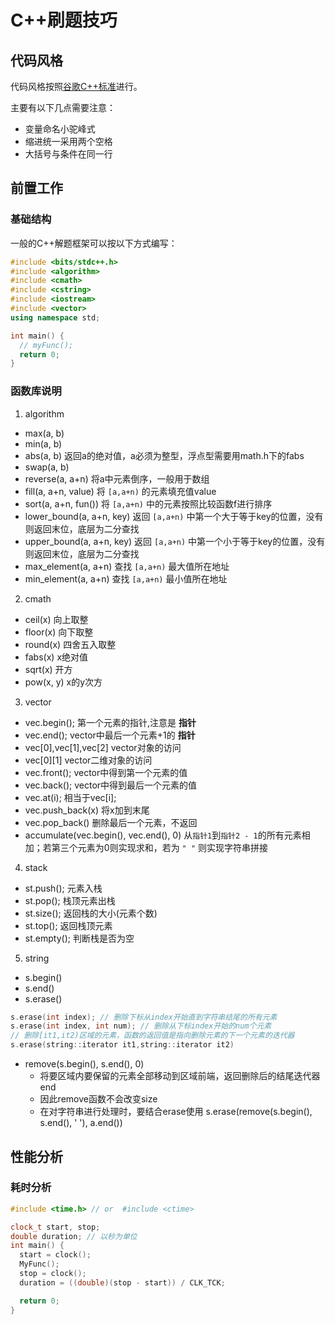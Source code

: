# C++刷题技巧

## 代码风格

代码风格按照[谷歌C++标准](https://zh-google-styleguide.readthedocs.io/en/latest/google-cpp-styleguide/formatting)进行。

主要有以下几点需要注意：

 - 变量命名小驼峰式
 - 缩进统一采用两个空格
 - 大括号与条件在同一行

## 前置工作

### 基础结构

一般的C++解题框架可以按以下方式编写：

```C++
#include <bits/stdc++.h>
#include <algorithm>
#include <cmath>
#include <cstring>
#include <iostream>
#include <vector>
using namespace std;

int main() {
  // myFunc();
  return 0;
}
```

### 函数库说明

1. algorithm
 - max(a, b)
 - min(a, b)
 - abs(a, b) 返回a的绝对值，a必须为整型，浮点型需要用math.h下的fabs
 - swap(a, b)
 - reverse(a, a+n) 将a中元素倒序，一般用于数组
 - fill(a, a+n, value) 将 `[a,a+n)` 的元素填充值value
 - sort(a, a+n, fun()) 将 `[a,a+n)` 中的元素按照比较函数f进行排序
 - lower_bound(a, a+n, key) 返回 `[a,a+n)` 中第一个大于等于key的位置，没有则返回末位，底层为二分查找
 - upper_bound(a, a+n, key) 返回 `[a,a+n)` 中第一个小于等于key的位置，没有则返回末位，底层为二分查找
 - max_element(a, a+n) 查找 `[a,a+n)` 最大值所在地址
 - min_element(a, a+n) 查找 `[a,a+n)` 最小值所在地址

2. cmath
 - ceil(x) 向上取整
 - floor(x) 向下取整
 - round(x) 四舍五入取整
 - fabs(x) x绝对值
 - sqrt(x) 开方
 - pow(x, y) x的y次方

3. vector
 - vec.begin(); 第一个元素的指针,注意是 **指针**
 - vec.end(); vector中最后一个元素+1的 **指针**
 - vec[0],vec[1],vec[2] vector对象的访问
 - vec[0][1] vector二维对象的访问
 - vec.front(); vector中得到第一个元素的值
 - vec.back(); vector中得到最后一个元素的值
 - vec.at(i); 相当于vec[i];
 - vec.push_back(x) 将x加到末尾
 - vec.pop_back() 删除最后一个元素，不返回
 - accumulate(vec.begin(), vec.end(), 0) 从`指针1`到`指针2 - 1`的所有元素相加；若第三个元素为0则实现求和，若为 `" "` 则实现字符串拼接

4. stack
 - st.push(); 元素入栈
 - st.pop(); 栈顶元素出栈
 - st.size(); 返回栈的大小(元素个数)
 - st.top(); 返回栈顶元素
 - st.empty(); 判断栈是否为空

5. string
 - s.begin()
 - s.end()
 - s.erase()
 ```C++
 s.erase(int index); // 删除下标从index开始直到字符串结尾的所有元素
 s.erase(int index, int num); // 删除从下标index开始的num个元素
 // 删除[it1,it2)区域的元素，函数的返回值是指向删除元素的下一个元素的迭代器
 s.erase(string::iterator it1,string::iterator it2)
 ```
 - remove(s.begin(), s.end(), 0)
   - 将要区域内要保留的元素全部移动到区域前端，返回删除后的结尾迭代器end
   - 因此remove函数不会改变size
   - 在对字符串进行处理时，要结合erase使用 s.erase(remove(s.begin(), s.end(), ' '), a.end())

## 性能分析

### 耗时分析

```C++
#include <time.h> // or  #include <ctime>

clock_t start, stop;
double duration; // 以秒为单位
int main() {
  start = clock();
  MyFunc();
  stop = clock();
  duration = ((double)(stop - start)) / CLK_TCK;

  return 0;
}
```
